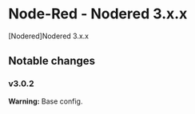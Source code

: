 # Node-Red - Nodered 3.x.x

[Nodered]Nodered 3.x.x


## Notable changes

### v3.0.2
**Warning:** Base config.